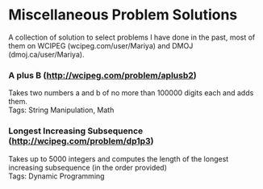 # Miscellaneous Problem Solutions
A collection of solution to select problems I have done in the past, most of them on WCIPEG (wcipeg.com/user/Mariya) and DMOJ (dmoj.ca/user/Mariya).


### A plus B (http://wcipeg.com/problem/aplusb2)
Takes two numbers a and b of no more than 100000 digits each and adds them.  
Tags: String Manipulation, Math


### Longest Increasing Subsequence (http://wcipeg.com/problem/dp1p3)
Takes up to 5000 integers and computes the length of the longest increasing subsequence (in the order provided)  
Tags: Dynamic Programming
